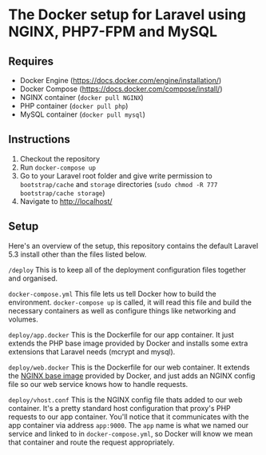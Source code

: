 # The Docker setup for Laravel using NGINX, PHP7-FPM and MySQL

## Requires

- Docker Engine (https://docs.docker.com/engine/installation/)
- Docker Compose (https://docs.docker.com/compose/install/)
- NGINX container (`docker pull NGINX`)
- PHP container (`docker pull php`)
- MySQL container (`docker pull mysql`)

## Instructions

1. Checkout the repository
2. Run `docker-compose up`
3. Go to your Laravel root folder and give write permission to `bootstrap/cache` and `storage` directories (`sudo chmod -R 777 bootstrap/cache storage`)
4. Navigate to [http://localhost/](http://localhost/)

## Setup

Here's an overview of the setup, this repository contains the default Laravel 5.3 install other than the files listed below.

`/deploy` This is to keep all of the deployment configuration files together and organised.

`docker-compose.yml`
This file lets us tell Docker how to build the environment. `docker-compose up` is called, it will read this file and build the necessary containers as well as configure things like networking and volumes.

`deploy/app.docker`
This is the Dockerfile for our app container. It just extends the PHP base image provided by Docker and installs some extra extensions that Laravel needs (mcrypt and mysql).

`deploy/web.docker`
This is the Dockerfile for our web container. It extends the [NGINX base image](https://hub.docker.com/_/nhinx/) provided by Docker, and just adds an NGINX config file so our web service knows how to handle requests.

`deploy/vhost.conf`
This is the NGINX config file thats added to our web container. It's a pretty standard host configuration that proxy's PHP requests to our app container. You'll notice that it communicates with the app container via address `app:9000`. The `app` name is what we named our service and linked to in `docker-compose.yml`, so Docker will know we mean that container and route the request appropriately.
